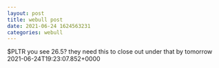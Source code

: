 ```yaml
--- 
layout: post 
title: webull post 
date: 2021-06-24 1624563231 
categories: webull 
--- 
```

$PLTR you see 26.5?  they need this to close out under that by tomorrow	2021-06-24T19:23:07.852+0000
